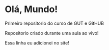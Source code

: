 # Olá, Mundo!
 Primeiro repositorio do curso de GUT e GitHUB

 Repositorio criado durante uma aula ao vivo!
 
 Essa linha eu adicionei no site! 

